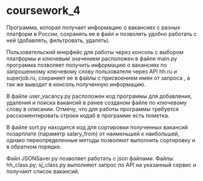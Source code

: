 # coursework_4
Программа, которая получает информацию о вакансиях с разных платформ в России, 
сохранять ее в файл и позволять удобно работать с ней (добавлять, фильтровать, удалять).

Пользовательский инерфейс для работы через консоль с выбором платформы и ключевым значением расположен в файле main.py
программа позволяет получить информацию о вакансиях по запрошенному ключевому слову пользователя через API hh.ru и superjob.ru, 
сохраняет ее в файлы с присвоением имен от запроса , а так же выводит в консоль полученную информацию.

В файле user_vacancy.py расположен код программы для добавления, удаления и поиска вакансий в ранее созданом файле по ключевому слову в описании. 
Отмечу, что для работы программы требуется расскоментировать строки кодаб в программе есть пометка. 

В файле sort.py находится код для сортировки полученных вакансий позарплате (параметр salary_from) от наименьшей к наибольшей, однако
переопределенные методы позволяют выполнить сортировку и в обратном порядке.

Файл JSONSaver.py позволяет работать с json файлами.
Файлы hh_class.py, sj_class.py выполняют запрос по API на указанный сервис и получают список вакансий. 

